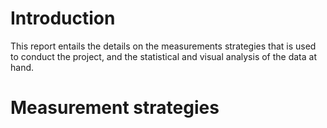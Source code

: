 # Introduction

This report entails the details on the measurements strategies that is used to conduct the project, and the statistical and visual analysis of the data at hand.

# Measurement strategies

